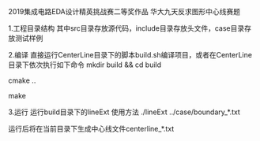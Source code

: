 2019集成电路EDA设计精英挑战赛二等奖作品 华大九天反求图形中心线赛题

1.工程目录结构
其中src目录存放源代码，include目录存放头文件，case目录存放测试样例

2.编译
直接运行CenterLine目录下的脚本build.sh编译项目，或者在CenterLine目录下依次执行如下命令
mkdir build && cd build

cmake ..

make

3.运行
运行build目录下的lineExt
使用方法 ./lineExt ../case/boundary_*.txt

运行后将在当前目录下生成中心线文件centerline_*.txt
